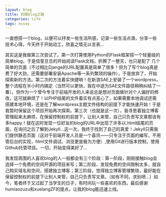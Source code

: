 ```yaml
---
layout: blog
title: 初探blog之路
categories: Life
tags: essay
---
```

一直想搭一个blog，以便可以抒发一些生活所感，记录一些生活点滴，分享一些技术心得。今天终于开始动工，欣喜之情无以言表...

其实这是我做第三次尝试了。第一次打算使用Python的Flask框架搭一个轻量级的简单blog，于是信誓旦旦的开始阅读Flask文档，折腾了一整天，也只是配了
几个简单的页面（不过相比Djange的URL配置真是简单了很多！但为了写个blog真是费了好大劲，还需要部署安装Apache等一系列繁琐的操作），于是放弃了，开始探索新的方法。第二次的方法着实快捷呐！在新浪SAE上安装了一个wordpress，整个流程在半小时内搞定（当然可以更快，我在中途为SAE文件路径稍稍纠结了一番）。但作为一个曾今专注于前端开发的人来说总是想对页面做针对个人偏好的修改，这可就麻烦了！以PHP结尾的文件着实有点恶心了，如果需要本地调试还需搭建本地环境，还是在了解wordpress主题文件结构的前提下才能快速开始！于是我暂时保留这个项目开始再次探索。第三次（也就是这一次），我寻思着独立博客管理起来太麻烦，在保留控制权的前提下，让别人来管，自己只负责写文章那该有多happy！就在这时发现一位好友的blog的URL中出现了许多以.html结尾的页面，在询问之后了解到Jekyll...这一次，我终于找到了自己的真爱！Jekyll只需我们提供静态页面（这对于前端开发人员是一个喜讯——只专注于页面的编写，不用管后台的实现，html文件调试、浏览更是极为方便）,使用Git进行版本控制，使用Github托管项目。一切，开始变得美好了...

我发现周围的人喜欢blog的人一般都会有三个阶段：第一阶段，刚刚接触blog会选择一个免费的空间开源的项目来写；第二阶段，发现免费的空间限制太多，就自己购买域名和空间，搭建独立博客；第三阶段，觉得独立博客管理繁琐，最好能在保留控制权的前提下让别人来管，自己只负责写文章。（如有不同，求别喷...）如今，笔者终于又过起了当学生的日子，有时间玩一些喜欢的东西。最后感谢humiaozuzu和xuelangZF的提点，让我的blog能迅速上线。
